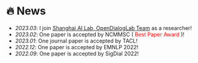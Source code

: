 # 🔥 News
- *2023.03*: I join [Shanghai AI Lab, OpenDialogLab Team](https://www.shlab.org.cn/) as a researcher!
- *2023.02*: One paper is accepted by NCMMSC (<font color="red"> Best Paper Award </font>)!
- *2023.01*: One journal paper is accepted by TACL!
- *2022.12*: One paper is accepted by EMNLP 2022!
- *2022.09*: One paper is accepted by SigDial 2022!